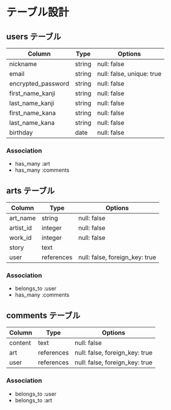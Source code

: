 # テーブル設計

## users テーブル

| Column             | Type   | Options     |
| ------------------ | ------ | ----------- |
| nickname           | string | null: false |
| email              | string | null: false, unique: true |
| encrypted_password | string | null: false |
| first_name_kanji   | string | null: false |
| last_name_kanji    | string | null: false |
| first_name_kana    | string | null: false |
| last_name_kana     | string | null: false |
| birthday           | date   | null: false |

### Association

- has_many :art
- has_many :comments

<!-- ## artists テーブル

| Column             | Type   | Options     |
| ------------------ | ------ | ----------- |
| artist_name        | string | null: false |
| user               | references | null: false, foreign_key: true |

### Association

- belongs_to :user
- has_many :arts -->

## arts テーブル

| Column             | Type   | Options     |
| ------------------ | ------ | ----------- |
| art_name           | string | null: false |
| artist_id          | integer| null: false |
| work_id            | integer| null: false |
| story              | text   |             |
| user               | references | null: false, foreign_key: true |

### Association

- belongs_to :user
- has_many :comments

## comments テーブル

| Column             | Type   | Options     |
| ------------------ | ------ | ----------- |
| content            | text   | null: false |
| art                | references | null: false, foreign_key: true |
| user               | references | null: false, foreign_key: true |

### Association

- belongs_to :user
- belongs_to :art
